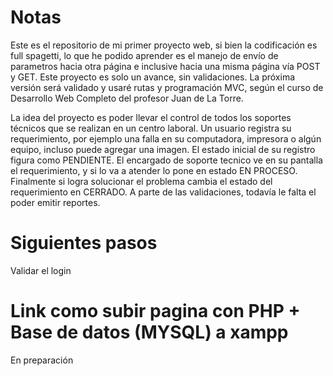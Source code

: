 # Notas
Este es el repositorio de mi primer proyecto web, si bien la codificación es full spagetti, lo que he podido aprender es el manejo de envío de parametros hacia otra página e inclusive hacia una misma página vía POST y GET.
Este proyecto es solo un avance, sin validaciones. La próxima versión será validado y usaré rutas y programación MVC, según el curso de Desarrollo Web Completo del profesor Juan de La Torre.

La idea del proyecto es poder llevar el control de todos los soportes técnicos que se realizan en un centro laboral.
Un usuario registra su requerimiento, por ejemplo una falla en su computadora, impresora o algún equipo, incluso puede agregar una imagen. El estado inicial de su registro figura como PENDIENTE.
El encargado de soporte tecnico ve en su pantalla el requerimiento, y si lo va a atender lo pone en estado EN PROCESO.
Finalmente si logra solucionar el problema cambia el estado del requerimiento en CERRADO.
A parte de las validaciones, todavía le falta el poder emitir reportes.
# Siguientes pasos
Validar el login

# Link como subir pagina con PHP + Base de datos (MYSQL) a xampp

En preparación
